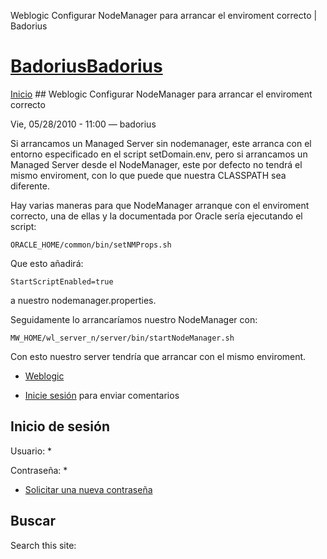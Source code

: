 





Weblogic Configurar NodeManager para arrancar el enviroment correcto | Badorius


















# [BadoriusBadorius](/ "Badorius")

 
 

[Inicio](/) ## Weblogic Configurar NodeManager para arrancar el enviroment correcto

 

Vie, 05/28/2010 - 11:00 — badorius

Si arrancamos un Managed Server sin nodemanager, este arranca con el entorno especificado en el script setDomain.env, pero si arrancamos un Managed Server desde el NodeManager, este por defecto no tendrá el mismo enviroment, con lo que puede que nuestra CLASSPATH sea diferente.


Hay varias maneras para que NodeManager arranque con el enviroment correcto, una de ellas y la documentada por Oracle sería ejecutando el script:


 `ORACLE_HOME/common/bin/setNMProps.sh`


Que esto añadirá:


 `StartScriptEnabled=true`


a nuestro nodemanager.properties.


Seguidamente lo arrancaríamos nuestro NodeManager con:


 `MW_HOME/wl_server_n/server/bin/startNodeManager.sh`


Con esto nuestro server tendría que arrancar con el mismo enviroment.





* [Weblogic](/?q=taxonomy/term/10)


* [Inicie sesión](/?q=user/login&destination=comment%2Freply%2F28%23comment-form) para enviar comentarios





 


## Inicio de sesión




Usuario: *



Contraseña: *



* [Solicitar una nueva contraseña](/?q=user/password "Solicita una contraseña nueva por correo electrónico.")






## Buscar





Search this site: 










 




